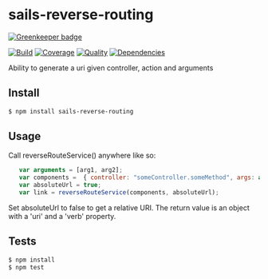 # sails-reverse-routing

[![Greenkeeper badge](https://badges.greenkeeper.io/chrisns/sails-reverse-routing.svg)](https://greenkeeper.io/)

[![Build](https://travis-ci.org/chrisns/sails-reverse-routing.png)](https://travis-ci.org/chrisns/sails-reverse-routing)
[![Coverage](https://coveralls.io/repos/chrisns/sails-reverse-routing/badge.png)](https://coveralls.io/r/chrisns/sails-reverse-routing)
[![Quality](https://codeclimate.com/github/chrisns/sails-reverse-routing.png)](https://codeclimate.com/github/chrisns/sails-reverse-routing)
[![Dependencies](https://david-dm.org/chrisns/sails-reverse-routing.png)](https://david-dm.org/chrisns/sails-reverse-routing)

Ability to generate a uri given controller, action and arguments

## Install

```bash
$ npm install sails-reverse-routing
```

## Usage
Call reverseRouteService() anywhere like so:
```js
   var arguments = [arg1, arg2];
   var components =  { controller: "someController.someMethod", args: arguments };
   var absoluteUrl = true;
   var link = reverseRouteService(components, absoluteUrl);
```
Set absoluteUrl to false to get a relative URI. The return value is an object with a 'uri' and a 'verb' property.

## Tests

```bash
$ npm install
$ npm test
```
